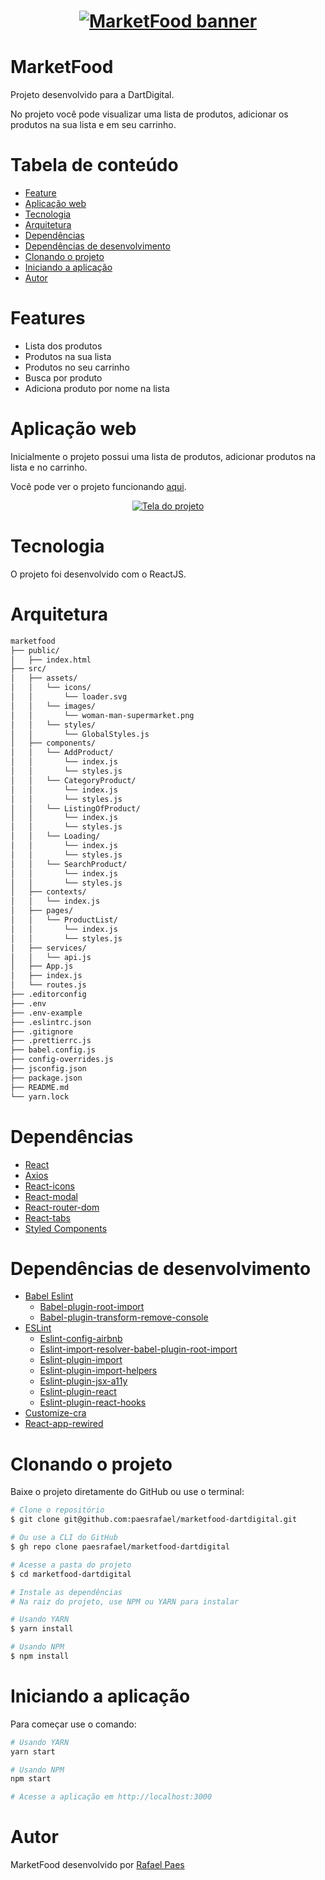 <h1 align="center">
  <a href="#">
    <img src="https://assets.pointec.dev/image/marketfood-banner.png" alt="MarketFood banner" />
  </a>
</h1>

# MarketFood

Projeto desenvolvido para a DartDigital.

No projeto você pode visualizar uma lista de produtos, adicionar os produtos na sua lista e em seu carrinho.

# Tabela de conteúdo

- [Feature](#Features)
- [Aplicação web](#Aplicação-web)
- [Tecnologia](#Tecnologia)
- [Arquitetura](#Arquitetura)
- [Dependências](#Dependências)
- [Dependências de desenvolvimento](#Dependências-de-desenvolvimento)
- [Clonando o projeto](#Clonando-o-projeto)
- [Iniciando a aplicação](#Iniciando-a-aplicação)
- [Autor](#Autor)

# Features

- Lista dos produtos
- Produtos na sua lista
- Produtos no seu carrinho
- Busca por produto
- Adiciona produto por nome na lista

# Aplicação web

Inicialmente o projeto possui uma lista de produtos, adicionar produtos na lista e no carrinho.

Você pode ver o projeto funcionando [aqui](https://demo.pointec.dev/dartdigital/marketfood/).

<p align="center">
  <a href="#" target="_blank">
    <img src="https://assets.pointec.dev/image/marketfood-tela.png" alt="Tela do projeto" />
  </a>
</p>

# Tecnologia

O projeto foi desenvolvido com o ReactJS.

# Arquitetura

```bash
marketfood
├── public/
│   ├── index.html
├── src/
│   ├── assets/
│   │   └── icons/
│   │       └── loader.svg
│   │   └── images/
│   │       └── woman-man-supermarket.png
│   │   └── styles/
│   │       └── GlobalStyles.js
│   ├── components/
│   │   └── AddProduct/
│   │       └── index.js
│   │       └── styles.js
│   │   └── CategoryProduct/
│   │       └── index.js
│   │       └── styles.js
│   │   └── ListingOfProduct/
│   │       └── index.js
│   │       └── styles.js
│   │   └── Loading/
│   │       └── index.js
│   │       └── styles.js
│   │   └── SearchProduct/
│   │       └── index.js
│   │       └── styles.js
│   ├── contexts/
│   │   └── index.js
│   ├── pages/
│   │   └── ProductList/
│   │       └── index.js
│   │       └── styles.js
│   ├── services/
│   │   └── api.js
│   ├── App.js
│   ├── index.js
│   └── routes.js
├── .editorconfig
├── .env
├── .env-example
├── .eslintrc.json
├── .gitignore
├── .prettierrc.js
├── babel.config.js
├── config-overrides.js
├── jsconfig.json
├── package.json
├── README.md
└── yarn.lock
```

# Dependências

- [React](https://reactjs.org)
- [Axios](https://www.npmjs.com/package/axios)
- [React-icons](https://react-icons.github.io/react-icons/)
- [React-modal]()
- [React-router-dom](https://www.npmjs.com/package/react-router-dom)
- [React-tabs]()
- [Styled Components](https://github.com/styled-components/styled-components)

# Dependências de desenvolvimento

- [Babel Eslint](https://github.com/babel/babel-eslint)
  - [Babel-plugin-root-import](https://github.com/entwicklerstube/babel-plugin-root-import)
  - [Babel-plugin-transform-remove-console](https://github.com/babel/minify/tree/master/packages/babel-plugin-transform-remove-console)
- [ESLint](https://eslint.org/)
  - [Eslint-config-airbnb](https://github.com/airbnb/javascript/tree/master/packages/eslint-config-airbnb)
  - [Eslint-import-resolver-babel-plugin-root-import](https://github.com/olalonde/eslint-import-resolver-babel-root-import)
  - [Eslint-plugin-import](https://github.com/benmosher/eslint-plugin-import)
  - [Eslint-plugin-import-helpers](https://github.com/Tibfib/eslint-plugin-import-helpers)
  - [Eslint-plugin-jsx-a11y](https://github.com/evcohen/eslint-plugin-jsx-a11y)
  - [Eslint-plugin-react](https://github.com/yannickcr/eslint-plugin-react)
  - [Eslint-plugin-react-hooks](https://www.npmjs.com/package/eslint-plugin-react-hooks)
- [Customize-cra](https://www.npmjs.com/package/customize-cra)
- [React-app-rewired](https://www.npmjs.com/package/react-app-rewired)

# Clonando o projeto

Baixe o projeto diretamente do GitHub ou use o terminal:

```bash
# Clone o repositório
$ git clone git@github.com:paesrafael/marketfood-dartdigital.git

# Ou use a CLI do GitHub
$ gh repo clone paesrafael/marketfood-dartdigital

# Acesse a pasta do projeto
$ cd marketfood-dartdigital

# Instale as dependências
# Na raiz do projeto, use NPM ou YARN para instalar

# Usando YARN
$ yarn install

# Usando NPM
$ npm install
```

# Iniciando a aplicação

Para começar use o comando:

```bash
# Usando YARN
yarn start

# Usando NPM
npm start

# Acesse a aplicação em http://localhost:3000
```

# Autor

MarketFood desenvolvido por [Rafael Paes](https://github.com/paesrafael/)
